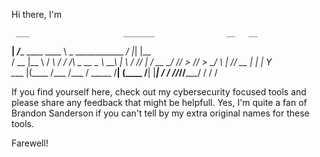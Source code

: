 Hi there, I'm


     ___                     _______                __   __     
  __| _/____     ____   ____ \   _  \____________ _/  |_|  |__  
 / __ |\__  \   / ___\ / ___\/  /_\  \_  __ \__  \\   __\  |  \ 
/ /_/ | / __ \_/ /_/  > /_/  >  \_/   \  | \// __ \|  | |   Y  \
\____ |(____  /\___  /\___  / \_____  /__|  (____  /__| |___|  /
     \/     \//_____//_____/        \/           \/          \/ 
     
     
If you find yourself here, check out my cybersecurity focused tools and please share any feedback that might be helpfull.
Yes, I'm quite a fan of Brandon Sanderson if you can't tell by my extra original names for these tools.

Farewell!
